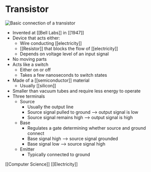 # Transistor

![Basic connection of a transistor](/assets/second-brain/2020-09-26-17-59-04.png)

- Invented at [[Bell Labs]] in [[1947]]
- Device that acts either:
  - Wire conducting [[electricity]]
  - [[Resistor]] that blocks the flow of [[electricity]]
  - Depends on voltage level of an input signal
- No moving parts
- Acts like a switch
  - Either on or off
  - Takes a few nanoseconds to switch states
- Made of a [[semiconductor]] material
  - Usually [[silicon]]
- Smaller than vacuum tubes and require less energy to operate
- Three terminals
  - Source
    - Usually the output line
    - Source signal pulled to ground --> output signal is low
    - Source signal remains high --> output signal is high
  - Base
    - Regulates a gate determining whether source and ground connect
    - Base signal high --> source signal grounded
    - Base signal low --> source signal high
  - Emitter
    - Typically connected to ground

[[Computer Science]] [[Electricity]]

